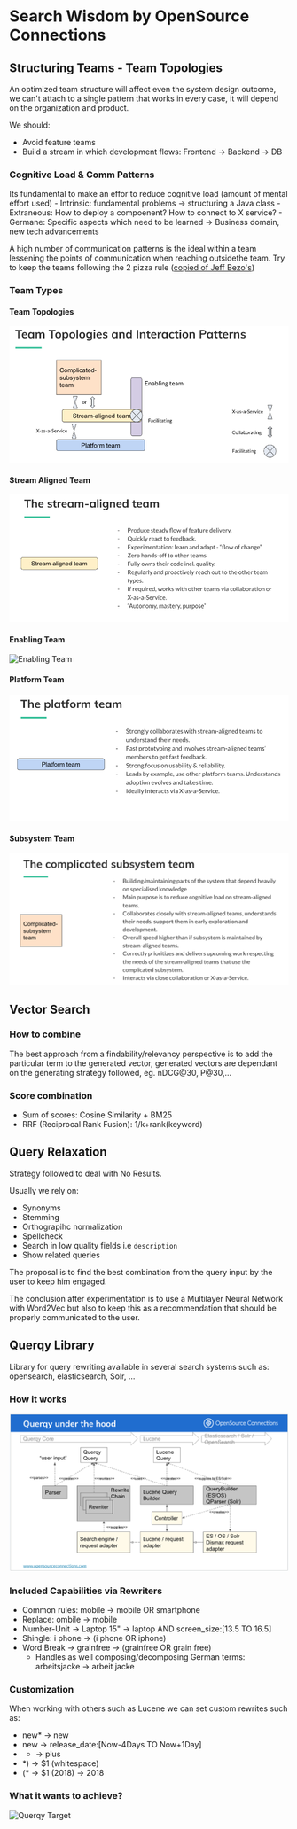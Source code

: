 # Search Wisdom by OpenSource Connections

## Structuring Teams - Team Topologies

An optimized team structure will affect even the system design outcome, we can't attach to a single pattern that works in every case, it will depend on the organization and product.

We should:
 - Avoid feature teams
 - Build a stream in which development flows: Frontend -> Backend -> DB

### Cognitive Load & Comm Patterns

Its fundamental to make an effor to reduce cognitive load (amount of mental effort used)
    - Intrinsic: fundamental problems -> structuring a Java class
    - Extraneous: How to deploy a compoenent? How to connect to X service?
    - Germane: Specific aspects which need to be learned -> Business domain, new tech advancements

A high number of communication patterns is the ideal within a team lessening the points of communication when reaching outsidethe team.
Try to keep the teams following the 2 pizza rule ([copied of Jeff Bezo's](https://www.theguardian.com/technology/2018/apr/24/the-two-pizza-rule-and-the-secret-of-amazons-success))

### Team Types

#### Team Topologies

![Team Topologies](img/sw-team-topologies.png)

#### Stream Aligned Team

![Stream Aligned Team](img/sw-stream-team.png)

#### Enabling Team

![Enabling Team](img/sw-enablingg-team.png)

#### Platform Team

![Platform Team](img/sw-platform-team.png)

#### Subsystem Team

![Subsystem Team](img/sw-subsystem-team.png)

## Vector Search

### How to combine

The best approach from a findability/relevancy perspective is to add the particular term to the generated vector, generated vectors are dependant on the generating strategy followed, eg. nDCG@30, P@30,...

### Score combination

- Sum of scores: Cosine Similarity + BM25
- RRF (Reciprocal Rank Fusion): 1/k+rank(keyword)


## Query Relaxation

Strategy followed to deal with No Results.

Usually we rely on:

- Synonyms
- Stemming
- Orthograpihc normalization
- Spellcheck
- Search in low quality fields i.e `description`
- Show related queries

The proposal is to find the best combination from the query input by the user to keep him engaged.

The conclusion after experimentation is to use a Multilayer Neural Network with Word2Vec but also to keep this as a recommendation that should be properly communicated to the user.

## Querqy Library

Library for query rewriting available in several search systems such as: opensearch, elasticsearch, Solr, ...

### How it works

![Querqy Diagram](img/querqy-diagram.png)

### Included Capabilities via Rewriters

- Common rules: mobile -> mobile OR smartphone
- Replace: ombile -> mobile
- Number-Unit -> Laptop 15" -> laptop AND screen_size:[13.5 TO 16.5]
- Shingle: i phone -> (i phone OR iphone)
- Word Break -> grainfree -> (grainfree OR grain free)
  - Handles as well composing/decomposing German terms: arbeitsjacke -> arbeit jacke

### Customization

When working with others such as Lucene we can set custom rewrites such as:
- new* -> new
- new -> release_date:[Now-4Days TO Now+1Day]
- + -> plus
- *) -> $1 (whitespace)
- (* -> $1 (2018) -> 2018

### What it wants to achieve?

![Querqy Target](querqy-target.png)

